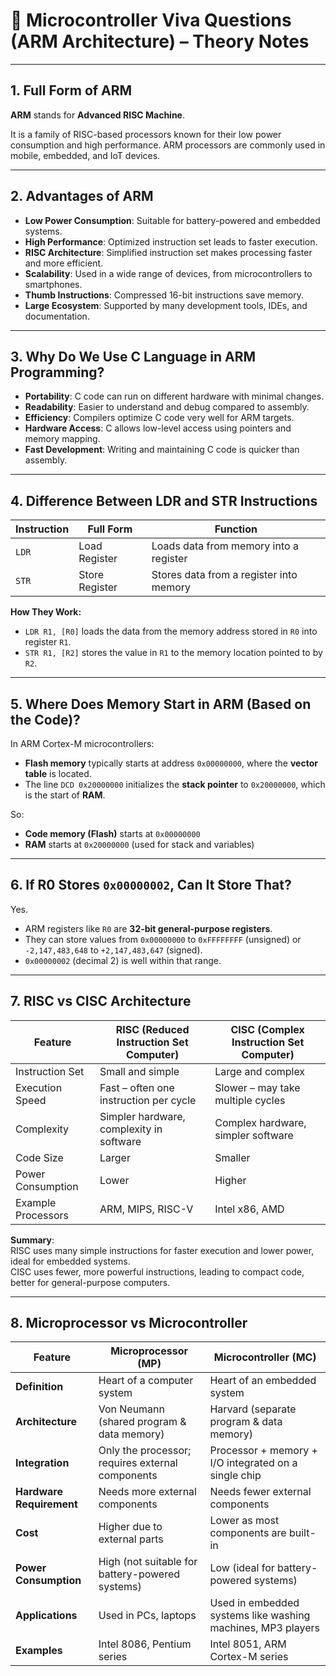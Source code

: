 # 🧠 Microcontroller Viva Questions (ARM Architecture) – Theory Notes

---

## 1. Full Form of ARM

**ARM** stands for **Advanced RISC Machine**.

It is a family of RISC-based processors known for their low power consumption and high performance. ARM processors are commonly used in mobile, embedded, and IoT devices.

---

## 2. Advantages of ARM

- **Low Power Consumption**: Suitable for battery-powered and embedded systems.  
- **High Performance**: Optimized instruction set leads to faster execution.  
- **RISC Architecture**: Simplified instruction set makes processing faster and more efficient.  
- **Scalability**: Used in a wide range of devices, from microcontrollers to smartphones.  
- **Thumb Instructions**: Compressed 16-bit instructions save memory.  
- **Large Ecosystem**: Supported by many development tools, IDEs, and documentation.

---

## 3. Why Do We Use C Language in ARM Programming?

- **Portability**: C code can run on different hardware with minimal changes.  
- **Readability**: Easier to understand and debug compared to assembly.  
- **Efficiency**: Compilers optimize C code very well for ARM targets.  
- **Hardware Access**: C allows low-level access using pointers and memory mapping.  
- **Fast Development**: Writing and maintaining C code is quicker than assembly.

---

## 4. Difference Between LDR and STR Instructions

| Instruction | Full Form       | Function                                      |
|-------------|------------------|-----------------------------------------------|
| `LDR`       | Load Register    | Loads data from memory into a register        |
| `STR`       | Store Register   | Stores data from a register into memory       |

**How They Work:**

- `LDR R1, [R0]` loads the data from the memory address stored in `R0` into register `R1`.  
- `STR R1, [R2]` stores the value in `R1` to the memory location pointed to by `R2`.

---

## 5. Where Does Memory Start in ARM (Based on the Code)?

In ARM Cortex-M microcontrollers:

- **Flash memory** typically starts at address `0x00000000`, where the **vector table** is located.  
- The line `DCD 0x20000000` initializes the **stack pointer** to `0x20000000`, which is the start of **RAM**.

So:
- **Code memory (Flash)** starts at `0x00000000`  
- **RAM** starts at `0x20000000` (used for stack and variables)

---

## 6. If R0 Stores `0x00000002`, Can It Store That?

Yes.

- ARM registers like `R0` are **32-bit general-purpose registers**.  
- They can store values from `0x00000000` to `0xFFFFFFFF` (unsigned) or `-2,147,483,648` to `+2,147,483,647` (signed).  
- `0x00000002` (decimal 2) is well within that range.

---

## 7. RISC vs CISC Architecture

| Feature             | RISC (Reduced Instruction Set Computer)   | CISC (Complex Instruction Set Computer)       |
|---------------------|-------------------------------------------|-----------------------------------------------|
| Instruction Set     | Small and simple                          | Large and complex                             |
| Execution Speed     | Fast – often one instruction per cycle    | Slower – may take multiple cycles             |
| Complexity          | Simpler hardware, complexity in software  | Complex hardware, simpler software            |
| Code Size           | Larger                                    | Smaller                                       |
| Power Consumption   | Lower                                     | Higher                                        |
| Example Processors  | ARM, MIPS, RISC-V                         | Intel x86, AMD                                |

**Summary**:  
RISC uses many simple instructions for faster execution and lower power, ideal for embedded systems.  
CISC uses fewer, more powerful instructions, leading to compact code, better for general-purpose computers.

---

## 8. Microprocessor vs Microcontroller

| Feature                  | Microprocessor (MP)                                     | Microcontroller (MC)                                      |
|--------------------------|----------------------------------------------------------|------------------------------------------------------------|
| **Definition**           | Heart of a computer system                               | Heart of an embedded system                                |
| **Architecture**         | Von Neumann (shared program & data memory)              | Harvard (separate program & data memory)                   |
| **Integration**          | Only the processor; requires external components         | Processor + memory + I/O integrated on a single chip       |
| **Hardware Requirement** | Needs more external components                           | Needs fewer external components                            |
| **Cost**                 | Higher due to external parts                             | Lower as most components are built-in                      |
| **Power Consumption**    | High (not suitable for battery-powered systems)          | Low (ideal for battery-powered systems)                    |
| **Applications**         | Used in PCs, laptops                                     | Used in embedded systems like washing machines, MP3 players|
| **Examples**             | Intel 8086, Pentium series                               | Intel 8051, ARM Cortex-M series                            |
